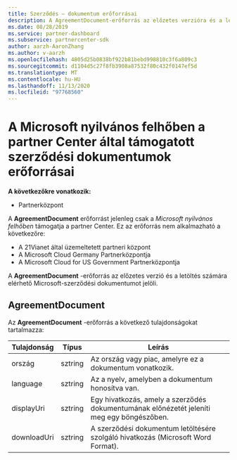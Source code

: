 ```yaml
---
title: Szerződés – dokumentum erőforrásai
description: A AgreementDocument-erőforrás az előzetes verzióra és a letöltésre vonatkozó Microsoft-szerződési dokumentum. A Microsoft nyilvános felhőben a partner Center támogatja.
ms.date: 08/28/2019
ms.service: partner-dashboard
ms.subservice: partnercenter-sdk
author: aarzh-AaronZhang
ms.author: v-aarzh
ms.openlocfilehash: 4805d25b0838bf922b81bebd998810c3f6a809c3
ms.sourcegitcommit: d1104d5c27f8fb3908a87532f80c432f0147ef5d
ms.translationtype: MT
ms.contentlocale: hu-HU
ms.lasthandoff: 11/13/2020
ms.locfileid: "97768560"
---
```

# <a name="agreement-document-resources-supported-by-partner-center-in-the-microsoft-public-cloud"></a>A Microsoft nyilvános felhőben a partner Center által támogatott szerződési dokumentumok erőforrásai

**A következőkre vonatkozik:**

- Partnerközpont

A **AgreementDocument** erőforrást jelenleg csak a *Microsoft nyilvános felhőben* támogatja a partner Center. Ez az erőforrás nem alkalmazható a következőre:

- A 21Vianet által üzemeltetett partneri központ
- A Microsoft Cloud Germany Partnerközpontja
- A Microsoft Cloud for US Government Partnerközpontja

A **AgreementDocument** -erőforrás az előzetes verzió és a letöltés számára elérhető Microsoft-szerződési dokumentumot jelöli.

## <a name="agreementdocument"></a>AgreementDocument

Az **AgreementDocument** -erőforrás a következő tulajdonságokat tartalmazza:

| Tulajdonság       | Típus   | Leírás                                                                                               |
|----------------|--------|-----------------------------------------------------------------------------------------------------------|
| ország | sztring | Az ország vagy piac, amelyre ez a dokumentum vonatkozik. |
| language | sztring | Az a nyelv, amelyben a dokumentum honosítva van. |
| displayUri | sztring | Egy hivatkozás, amely a szerződés dokumentumának előnézetét jeleníti meg egy böngészőben.  |
| downloadUri |sztring | A szerződési dokumentum letöltésére szolgáló hivatkozás (Microsoft Word Format). |
